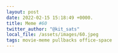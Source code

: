 ```yaml
---
layout: post
date: 2022-02-15 15:18:49 +0000.
title: Meme #60
twitter_author: "@kit_sats"
local_file: /assets/images/60.jpeg
tags: movie-meme pullbacks office-space
---
```

